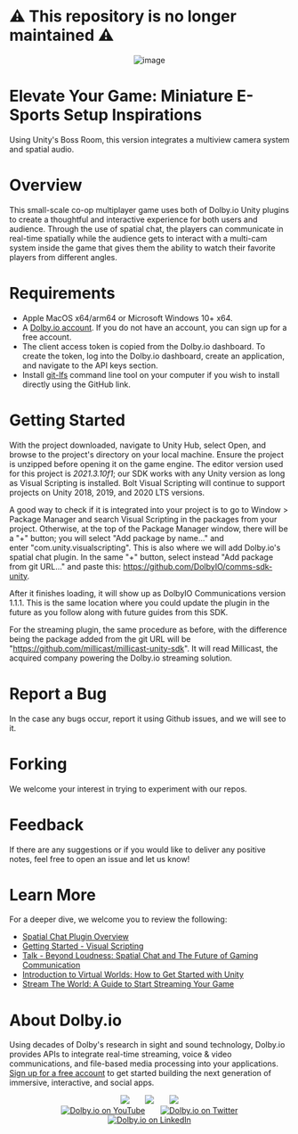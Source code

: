 # :warning: This repository is no longer maintained :warning:

<div align="center">
    <img src="https://github.com/dolbyio-samples/multiview-and-spatial-game/assets/112442274/616ad1f0-1e19-4ae9-a963-1c0681c7671c" alt="image">
</div>

# Elevate Your Game: Miniature E-Sports Setup Inspirations
Using Unity's Boss Room, this version integrates a multiview camera system and spatial audio. 

# Overview
This small-scale co-op multiplayer game uses both of Dolby.io Unity plugins to create a thoughtful and interactive experience for both users and audience. Through the use of spatial chat, the players can communicate in real-time spatially while the audience gets to interact with a multi-cam system inside the game that gives them the ability to watch their favorite players from different angles.

# Requirements 
- Apple MacOS x64/arm64 or Microsoft Windows 10+ x64.
- A [Dolby.io account](https://dolby.io/). If you do not have an account, you can sign up for a free account.
- The client access token is copied from the Dolby.io dashboard. To create the token, log into the Dolby.io dashboard, create an application, and navigate to the API keys section.
- Install  [git-lfs](https://git-lfs.com/) command line tool on your computer if you wish to install directly using the GitHub link.

# Getting Started
With the project downloaded, navigate to Unity Hub, select Open, and browse to the project's directory on your local machine. Ensure the project is unzipped before opening it on the game engine. The editor version used for this project is _2021.3.10f1_; our SDK works with any Unity version as long as Visual Scripting is installed. Bolt Visual Scripting will continue to support projects on Unity 2018, 2019, and 2020 LTS versions. 

A good way to check if it is integrated into your project is to go to Window > Package Manager and search Visual Scripting in the packages from your project. Otherwise, at the top of the Package Manager window, there will be a "+" button; you will select "Add package by name..." and enter "com.unity.visualscripting". This is also where we will add Dolby.io's spatial chat plugin. In the same "+" button, select instead "Add package from git URL..." and paste this: https://github.com/DolbyIO/comms-sdk-unity.

After it finishes loading, it will show up as DolbyIO Communications version 1.1.1. This is the same location where you could update the plugin in the future as you follow along with future guides from this SDK. 

For the streaming plugin, the same procedure as before, with the difference being the package added from the git URL will be "https://github.com/millicast/millicast-unity-sdk". It will read Millicast, the acquired company powering the Dolby.io streaming solution.

# Report a Bug 
In the case any bugs occur, report it using Github issues, and we will see to it. 

# Forking
We welcome your interest in trying to experiment with our repos.

# Feedback 
If there are any suggestions or if you would like to deliver any positive notes, feel free to open an issue and let us know!

# Learn More
For a deeper dive, we welcome you to review the following:
  - [Spatial Chat Plugin Overview](https://docs.dolby.io/communications-apis/docs/unity-overview)
  - [Getting Started - Visual Scripting](https://api-references.dolby.io/comms-sdk-dotnet/documentation/unity/visualscripting/tutorials/initialization.html)
  - [Talk - Beyond Loudness: Spatial Chat and The Future of Gaming Communication](https://www.youtube.com/watch?v=UialznHym0U)
  - [Introduction to Virtual Worlds: How to Get Started with Unity](https://www.youtube.com/watch?v=5lAtRyTrkVU&list=PLhM0JoBtFX00Sq1uzUWzU13EAcuFZ-e7x)
  - [Stream The World: A Guide to Start Streaming Your Game](https://dolby.io/blog/stream-the-world-a-guide-to-start-streaming-your-game/)

# About Dolby.io

Using decades of Dolby's research in sight and sound technology, Dolby.io provides APIs to integrate real-time streaming, voice & video communications, and file-based media processing into your applications. [Sign up for a free account](https://dashboard.dolby.io/signup/) to get started building the next generation of immersive, interactive, and social apps.

<div align="center">
  <a href="https://dolby.io/" target="_blank"><img src="https://img.shields.io/badge/Dolby.io-0A0A0A?style=for-the-badge&logo=dolby&logoColor=white"/></a>
&nbsp; &nbsp; &nbsp;
  <a href="https://docs.dolby.io/" target="_blank"><img src="https://img.shields.io/badge/Dolby.io-Docs-0A0A0A?style=for-the-badge&logoColor=white"/></a>
&nbsp; &nbsp; &nbsp;
  <a href="https://dolby.io/blog/category/developer/" target="_blank"><img src="https://img.shields.io/badge/Dolby.io-Blog-0A0A0A?style=for-the-badge&logoColor=white"/></a>
</div>

<div align="center">
&nbsp; &nbsp; &nbsp;
  <a href="https://youtube.com/@dolbyio" target="_blank"><img src="https://img.shields.io/badge/YouTube-red?style=flat-square&logo=youtube&logoColor=white" alt="Dolby.io on YouTube"/></a>
&nbsp; &nbsp; &nbsp; 
  <a href="https://twitter.com/dolbyio" target="_blank"><img src="https://img.shields.io/badge/Twitter-blue?style=flat-square&logo=twitter&logoColor=white" alt="Dolby.io on Twitter"/></a>
&nbsp; &nbsp; &nbsp;
  <a href="https://www.linkedin.com/company/dolbyio/" target="_blank"><img src="https://img.shields.io/badge/LinkedIn-0077B5?style=flat-square&logo=linkedin&logoColor=white" alt="Dolby.io on LinkedIn"/></a>
</div>
